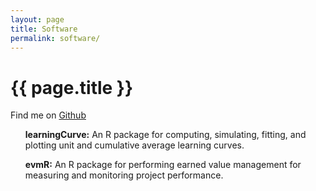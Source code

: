 ```yaml
---
layout: page
title: Software
permalink: software/
---
```


<h1 class="post-title">{{ page.title }}</h1>

Find me on [Github](https://github.com/bradleyboehmke)

<ul>
<p>
<b>learningCurve:</b> An R package for computing, simulating, fitting, and plotting unit and cumulative average learning curves. <a href="https://github.com/bradleyboehmke/learningCurve" style="color:#303030;"><i class="fa fa-github" style="font-size:1em"></i></a>
</p>
<p>
<b>evmR:</b> An R package for performing earned value management for measuring and monitoring project performance. <a href="https://github.com/bradleyboehmke/evmR" style="color:#303030;"><i class="fa fa-github" style="font-size:1em"></i></a>
</p>
</ul>
